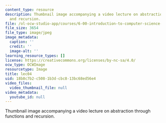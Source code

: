 ```yaml
---
content_type: resource
description: Thumbnail image accompanying a video lecture on abstraction through functions
  and recursion.
file: /ol-ocw-studio-app/courses/6-00-introduction-to-computer-science-and-programming-fall-2008/18b8c7b2c5081b3dcbc813bc68ed56e4_lec04.jpg
file_size: 3654
file_type: image/jpeg
image_metadata:
  caption: ''
  credit: ''
  image-alt: ''
learning_resource_types: []
license: https://creativecommons.org/licenses/by-nc-sa/4.0/
ocw_type: OCWImage
resourcetype: Image
title: lec04
uid: 18b8c7b2-c508-1b3d-cbc8-13bc68ed56e4
video_files:
  video_thumbnail_file: null
video_metadata:
  youtube_id: null
---
```

Thumbnail image accompanying a video lecture on abstraction through functions and recursion.